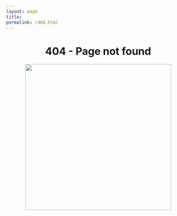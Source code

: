 ```yaml
---
layout: page
title:  
permalink: /404.html
---
```

<h1 align="center">404 - Page not found</h1> 
<p align="center">
  <img src="https://github.com/hytvszz/hytvszz.github.io/raw/master/images/404.jpg" width="400" height="400">
</p> 
